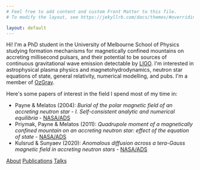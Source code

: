 ```yaml
---
# Feel free to add content and custom Front Matter to this file.
# To modify the layout, see https://jekyllrb.com/docs/themes/#overriding-theme-defaults

layout: default
---
```


Hi! I'm a PhD student in the University of Melbourne School of Physics studying formation mechanisms for magnetically confined mountains on accreting millisecond pulsars, and their potential to be sources of continuous gravitational wave emission detectable by [LIGO](https://www.ligo.caltech.edu). I'm interested in astrophysical plasma physics and magnetohydrodynamics, neutron star equations of state, general relativity, numerical modelling, and pubs. I'm a member of [OzGrav](https://www.ozgrav.org).

Here's some papers of interest in the field I spend most of my time in:
- Payne & Melatos (2004): *Burial of the polar magnetic field of an accreting neutron star - I. Self-consistent analytic and numerical equilibria* - [NASA/ADS](https://ui.adsabs.harvard.edu/abs/2004MNRAS.351..569P/abstract)
- Priymak, Payne & Melatos (2011): *Quadrupole moment of a magnetically confined mountain on an accreting neutron star: effect of the equation of state* - [NASA/ADS](https://ui.adsabs.harvard.edu/abs/2011MNRAS.417.2696P/abstract)
- Kulsrud & Sunyaev (2020): *Anomalous diffusion across a tera-Gauss magnetic field in accreting neutron stars* - [NASA/ADS](https://ui.adsabs.harvard.edu/abs/2020JPlPh..86f9002K/abstract)


[About](./about.markdown)
[Publications](./publications.md)
[Talks](./talks.md)